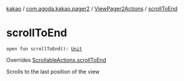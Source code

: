 [kakao](../../index.md) / [com.agoda.kakao.pager2](../index.md) / [ViewPager2Actions](index.md) / [scrollToEnd](./scroll-to-end.md)

# scrollToEnd

`open fun scrollToEnd(): `[`Unit`](https://kotlinlang.org/api/latest/jvm/stdlib/kotlin/-unit/index.html)

Overrides [ScrollableActions.scrollToEnd](../../com.agoda.kakao.common.actions/-scrollable-actions/scroll-to-end.md)

Scrolls to the last position of the view

